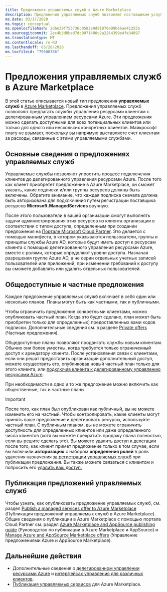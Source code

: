 ```yaml
---
title: Предложения управляемых служб в Azure Marketplace
description: Предложения управляемых служб позволяют поставщикам услуг продавать предложения по управлению ресурсами клиентам в Azure Marketplace.
ms.date: 03/17/2020
ms.topic: conceptual
ms.openlocfilehash: 2d6e39f753736c0582e9d91870a99b66ae41255b
ms.sourcegitcommit: 2ec4b3d0bad7dc0071400c2a2264399e4fe34897
ms.translationtype: MT
ms.contentlocale: ru-RU
ms.lasthandoff: 03/28/2020
ms.locfileid: "79500786"
---
```

# <a name="managed-services-offers-in-azure-marketplace"></a>Предложения управляемых служб в Azure Marketplace

В этой статье описывается новый тип предложения **управляемых служб** в [Azure Marketplace](https://azuremarketplace.microsoft.com). Предложения управляемых служб позволяют предлагать службы управления ресурсами клиентам с делегированным управлением ресурсами Azure. Эти предложения можно сделать доступными для всех потенциальных клиентов или только для одного или нескольких конкретных клиентов. Майкрософт плату не взымает, поскольку вы напрямую выставляете счет клиентам за расходы, связанные с этими управляемыми службами.

## <a name="understand-managed-services-offers"></a>Основные сведения о предложениях управляемых служб

Управляемые службы позволяют упростить процесс подключения клиентов до делегированного управления ресурсами Azure. После того как клиент приобретет предложение в Azure Marketplace, он сможет указать, какие подписки и/или группы ресурсов должны быть включены. Обратите внимание, что каждая подписка сначала должна быть авторизована для подключения путем регистрации поставщика ресурсов **Microsoft.ManagedServices** вручную.

После этого пользователи в вашей организации смогут выполнять задачи администрирования этих ресурсов из клиента организации в соответствии с типом доступа, определенным при создании предложения на [Портале Microsoft Cloud Partner](https://cloudpartner.azure.com/). Это делается с помощью манифеста, в котором указываются пользователи, группы и принципы службы Azure AD, которые будут иметь доступ к ресурсам клиента с помощью делегированного управления ресурсами Azure, вместе с ролями, которые определяют уровни доступа. Назначая разрешения группе Azure AD, а не серии отдельных учетных записей пользователей или приложений, при изменении требований к доступу вы сможете добавлять или удалять отдельных пользователей.

## <a name="public-and-private-offers"></a>Общедоступные и частные предложения

Каждое предложение управляемых служб включает в себя один или несколько планов. Планы могут быть как частными, так и публичными. 

Чтобы ограничить предложение конкретными клиентами, можно опубликовать частный план. Когда это будет сделано, план может быть приобретен только для определенных] предоставленных вами кодов подписки. Дополнительные сведения см. в разделе [Private offers](../../marketplace/private-offers.md) (Частные предложения).

Общедоступные планы позволяют продвигать службы новым клиентам. Обычно они более уместны, когда требуется только ограниченный доступ к арендатору клиента. После установления связи с клиентами, если они решат предоставить организации дополнительный доступ, можете осуществить его, опубликовав новый частный план только для этого клиента, или [подключив клиента к делегированному управлению ресурсами Azure](../how-to/onboard-customer.md).

При необходимости в одно и то же предложение можно включить как общественные, так и частные планы.

> [!IMPORTANT]
> После того, как план был опубликован как публичный, вы не можете изменить его на частный. Чтобы контролировать, какие клиенты могут принять ваше предложение и делегировать ресурсы, используйте частный план. С публичным планом, вы не можете ограничить доступность для определенных клиентов или даже определенного числа клиентов (хотя вы можете прекратить продажу плана полностью, если вы решите сделать это). Вы можете [удалить доступ к делегации](../how-to/onboard-customer.md#remove-access-to-a-delegation) после того, как клиент примет предложение только в том случае, если вы включили **авторизацию** с набором **определения ролей** в роль удаления назначения [за регистрации управляемых служб](../../role-based-access-control/built-in-roles.md#managed-services-registration-assignment-delete-role) при публикации предложения. Вы также можете связаться с клиентом и попросить его [удалить ваш доступ.](../how-to/view-manage-service-providers.md#add-or-remove-service-provider-offers)

## <a name="publish-managed-service-offers"></a>Публикация предложений управляемых служб

Чтобы узнать, как опубликовать предложение управляемых служб, см. раздел [Publish a managed services offer to Azure Marketplace](../how-to/publish-managed-services-offers.md) (Публикация предложений управляемых служб в Azure Marketplace). Общие сведения о публикации в Azure Marketplace с помощью портала Cloud Partner см. раздел [Azure Marketplace and AppSource publishing guide](../../marketplace/marketplace-publishers-guide.md) (Руководство по публикации в Azure Marketplace и AppSource) и [Manage Azure and AppSource Marketplace offers](../../marketplace/cloud-partner-portal/manage-offers/cpp-manage-offers.md) (Управление предложениями Azure и AppSource Marketplace).

## <a name="next-steps"></a>Дальнейшие действия

- Дополнительные сведения о [делегированном управлении ресурсами Azure](azure-delegated-resource-management.md) и [интерфейсах управления для различных клиентов](cross-tenant-management-experience.md).
- [Публикация управляемых сервисов](../how-to/publish-managed-services-offers.md) для Azure Marketplace.
